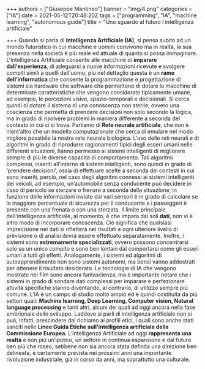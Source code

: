 +++
authors = ["Giuseppe Mantineo"]
banner = "img/4.png"
categories = ["IA"]
date = 2021-05-12T20:48:20Z
tags = ["programming", "IA", "machine learning", "autonomous guide"]
title = "Uno sguardo al futuro l intelligenza artificiale"

+++
Quando si parla di **Intelligenza Artificiale (IA)**, si pensa subito ad un mondo futuristico in cui macchine e uomini convivono ma in realtà, la sua presenza nella società è più reale ed attuale di quanto si possa immaginare. L'Intelligenza Artificiale consente alle macchine di **imparare dall'esperienza**, di adeguarsi a nuove informazioni ricevute e svolgere compiti simili a quelli dell'uomo, più nel dettaglio questa è un **ramo dell’informatica** che consente la programmazione e progettazione di sistemi sia hardware che software che permettono di dotare le macchine di determinate caratteristiche che vengono considerate tipicamente umane, ad esempio, le percezioni visive, spazio-temporali e decisionali. Si cerca quindi di dotare il sistema di una conoscenza non sterile, ovvero una coscienza che permetta di prendere decisioni non solo secondo la logica, ma in grado di risolvere problemi in maniera differente a seconda del contesto in cui ci si trova. Parliamo di **Rete neurale artificiale**, che non è nient’altro che un modello computazionale che cerca di emulare nel modo migliore possibile la nostra rete neurale biologica. L’uso delle reti neurali e di algoritmi in grado di riprodurre ragionamenti tipici degli esseri umani nelle differenti situazioni, hanno permesso ai sistemi intelligenti di migliorare sempre di più le diverse capacità di comportamento. Tali algoritmi complessi, inseriti all’interno di sistemi intelligenti, sono quindi in grado di ‘prendere decisioni’, ossia di effettuare scelte a seconda dei contesti in cui sono inseriti, perciò, nel caso degli algoritmi connessi ai sistemi intelligenti dei veicoli, ad esempio, un’automobile senza conducente può decidere in caso di pericolo se sterzare o frenare a seconda della situazione, in funzione delle informazioni inviate dai vari sensori è in grado di calcolare se la maggiore percentuale di sicurezza per il conducente e i passeggeri è presente con una frenata o con una sterzata. Il limite principale dell'intelligenza artificiale, al momento, è che impara dai soli **dati**, non vi è altro modo di incorporare conoscenza. Ciò significa che qualsiasi imprecisione nei dati si rifletterà nei risultati e ogni ulteriore livello di previsione o di analisi dovrà essere effettuato separatamente. Inoltre, i sistemi sono **estremamente specializzati**, ovvero possono concentrarsi solo su un unico compito e sono ben lontani dal comportarsi come gli esseri umani a tutti gli effetti. Analogamente, i sistemi ed algoritmi di autoapprendimento non sono sistemi autonomi, ma bensì vanno addestrati per ottenere il risultato desiderato. Le tecnologie di IA che vengono mostrate nei film sono ancora fantascienza, ma è importante notare che i sistemi in grado di sondare dati complessi per imparare e perfezionare attività specifiche stanno diventando, al contrario, di utilizzo sempre più comune. L’IA è un campo di studio molto ampio ed è quindi costituita da più settori quali: **Machine learning, Deep Learning, Computer vision, Natural language processing** e tanti altri, alcuni dei quali ad oggi ancora nella fase embrionale dello sviluppo. Laddove si parli di intelligenza artificiale non si può, infatti, prescindere dal richiamo ai profili etici, i quali sono anche stati sanciti nelle **Linee Guida Etiche sull’intelligenza artificiale della Commissione Europea**. L’Intelligenza Artificiale ad oggi **rappresenta una realtà** e non più un’ipotesi, un settore in continua espansione e dal futuro ben più che roseo, sebbene non sia ancora stata definita una direzione ben delineata, è certamente prevista nei prossimi anni una importante rivoluzione industriale, già in corso da anni, ma soprattutto una culturale.